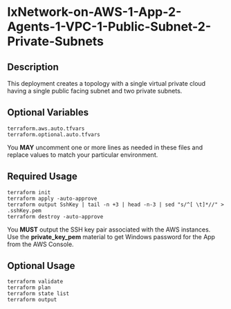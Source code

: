 # IxNetwork-on-AWS-1-App-2-Agents-1-VPC-1-Public-Subnet-2-Private-Subnets

## Description
This deployment creates a topology with a single virtual private cloud having a single public facing subnet and two private subnets.

## Optional Variables
```
terraform.aws.auto.tfvars
terraform.optional.auto.tfvars
```
You **MAY** uncomment one or more lines as needed in these files and replace values to match your particular environment.

## Required Usage
```
terraform init
terraform apply -auto-approve
terraform output SshKey | tail -n +3 | head -n-3 | sed "s/^[ \t]*//" > .sshKey.pem
terraform destroy -auto-approve
```
You **MUST** output the SSH key pair associated with the AWS instances.  
Use the **private_key_pem** material to get Windows password for the App from the AWS Console.

## Optional Usage
```
terraform validate
terraform plan
terraform state list
terraform output
```